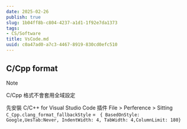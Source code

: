```yaml
---
date: 2025-02-26
publish: true
slug: 1b04ff8b-c804-4237-a1d1-1f92e7da1373
tags:
- CS/Software
title: VsCode.md
uuid: c0a47ad0-a7c3-4467-8919-830cd0efc510
---
```

## C/Cpp format

> [!note]
> C/Cpp 格式不會套用全域設定



先安裝 C/C++ for Visual Studio Code 插件
File > Perference > Sitting
`C_Cpp.clang_format_fallbackStyle` = ` { BasedOnStyle: Google,UesTab:Never, IndentWidth: 4, TabWidth: 4,ColumnLimit: 180}`
